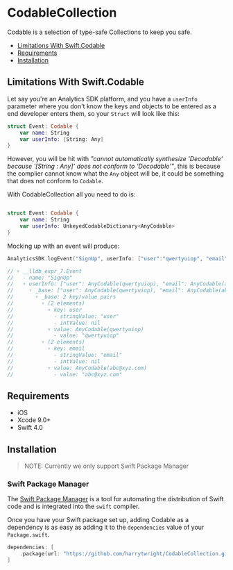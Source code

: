 # CodableCollection

Codable is a selection of type-safe Collections to keep you safe.

- [Limitations With Swift.Codable](#limitations-with-swiftcodable)
- [Requirements](#requirements)
- [Installation](#installation)

## Limitations With Swift.Codable

Let say you're an Analytics SDK platform, and you have a `userInfo` parameter where you don't know the keys and objects to be entered as a end developer enters them, so your `Struct` will look like this:

```swift
struct Event: Codable {
    var name: String
    var userInfo: [String: Any]
}
```

However, you will be hit with _"cannot automatically synthesize 'Decodable' because '[String : Any]' does not conform to 'Decodable'"_, this is because the complier cannot know what the `Any` object will be, it could be something that does not conform to `Codable`.

With CodableCollection all you need to do is:

```swift

struct Event: Codable {
    var name: String
    var userInfo: UnkeyedCodableDictionary<AnyCodable>
}
```

Mocking up with an event will produce:

```swift
AnalyticsSDK.logEvent("SignUp", userInfo: ["user":"qwertyuiop", "email":"abc@xyz.com"])

// ▿ __lldb_expr_7.Event
//   - name: "SignUp"
//   ▿ userInfo: ["user": AnyCodable(qwertyuiop), "email": AnyCodable(abc@xyz.com)]
//     ▿ _base: ["user": AnyCodable(qwertyuiop), "email": AnyCodable(abc@xyz.com)]
//       ▿ _base: 2 key/value pairs
//         ▿ (2 elements)
//           ▿ key: user
//             - stringValue: "user"
//             - intValue: nil
//           ▿ value: AnyCodable(qwertyuiop)
//             - value: "qwertyuiop"
//         ▿ (2 elements)
//           ▿ key: email
//             - stringValue: "email"
//             - intValue: nil
//           ▿ value: AnyCodable(abc@xyz.com)
//             - value: "abc@xyz.com"
```

## Requirements

- iOS
- Xcode 9.0+
- Swift 4.0

## Installation

> NOTE:
> Currently we only support Swift Package Manager

### Swift Package Manager

The [Swift Package Manager](https://swift.org/package-manager/) is a tool for automating the distribution of Swift code and is integrated into the `swift` compiler.

Once you have your Swift package set up, adding Codable as a dependency is as easy as adding it to the `dependencies` value of your `Package.swift`.

```swift
dependencies: [
    .package(url: "https://github.com/harrytwright/CodableCollection.git", from: "0.3.0")
]
```
